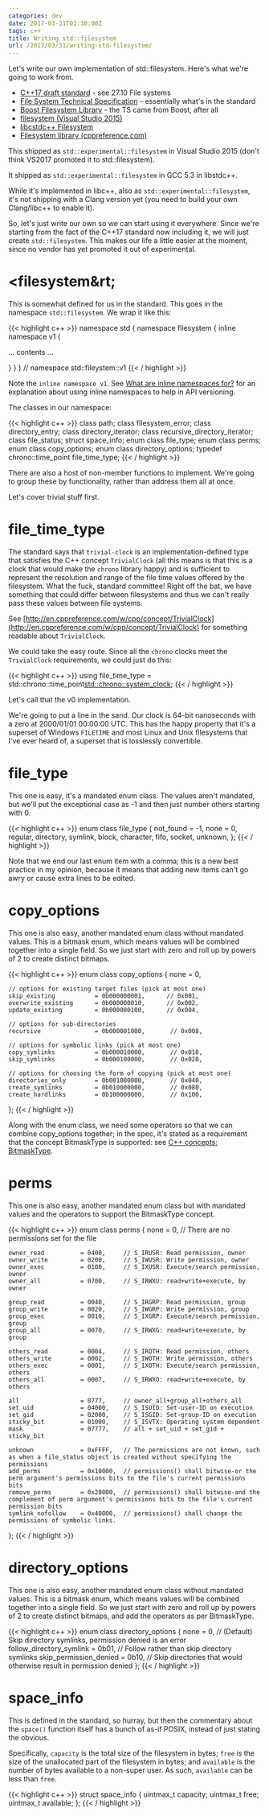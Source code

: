 ```yaml
---
categories: dev
date: 2017-03-31T01:30:00Z
tags: c++
title: Writing std::filesystem
url: /2017/03/31/writing-std-filesystem/
---
```


Let's write our own implementation of std::filesystem. Here's what we're going to work from.

- [C++17 draft standard](http://open-std.org/JTC1/SC22/WG21/docs/papers/2016/n4618.pdf) - see 27.10 File systems
- [File System Technical Specification](http://www.open-std.org/jtc1/sc22/wg21/docs/papers/2014/n4100.pdf) - essentially what's in the standard
- [Boost Filesystem Library](http://www.boost.org/doc/libs/1_42_0/libs/filesystem/doc/index.htm) - the TS came from Boost, after all
- [filesystem (Visual Studio 2015)](https://msdn.microsoft.com/en-us/library/hh874694.aspx)
- [libcstdc++ Filesystem](https://gcc.gnu.org/onlinedocs/gcc-6.1.0/libstdc++/api/a01832.html)
- [Filesystem library (cppreference.com)](http://en.cppreference.com/w/cpp/experimental/fs)

This shipped as `std::experimental::filesystem` in Visual Studio 2015 (don't think VS2017 promoted it to
std::filesystem).

It shipped as `std::experimental::filesystem` in GCC 5.3 in libstdc++.

While it's implemented in libc++, also as `std::experimental::filesystem`,
it's not shipping with a Clang version yet (you need to build your own Clang/libc++ to enable it).

So, let's just write our own so we can start using it everywhere. Since we're starting from the fact of
the C++17 standard now including it, we will just create `std::filesystem`. This makes our life a little
easier at the moment, since no vendor has yet promoted it out of experimental.

# &lt;filesystem&rt;

This is somewhat defined for us in the standard. This goes in the namespace `std::filesystem`. We
wrap it like this:

{{< highlight c++ >}}
namespace std {
namespace filesystem {
inline namespace v1 {

... contents ...

} } } // namespace std::fileystem::v1
{{< / highlight >}}

Note the `inline namespace v1`. See [What are inline namespaces for?](http://stackoverflow.com/questions/11016220/what-are-inline-namespaces-for) for an explanation about using inline namespaces to help
in API versioning.

The classes in our namespace:

{{< highlight c++ >}}
class path;
class filesystem_error;
class directory_entry;
class directory_iterator;
class recursive_directory_iterator;
class file_status;
struct space_info;
enum class file_type;
enum class perms;
enum class copy_options;
enum class directory_options;
typedef chrono::time_point<trivial-clock> file_time_type;
{{< / highlight >}}

There are also a host of non-member functions to implement. We're going to group these by
functionality, rather than address them all at once.

Let's cover trivial stuff first.

# file_time_type

The standard says that `trivial-clock` is an implementation-defined type that satisfies
the C++ concept `TrivialClock` (all this means is that this is a clock that would make the
`chrono` library happy) and is sufficient to represent the resolution and range of the file time
values offered by the filesystem. What the fuck, standard committee! Right off the bat,
we have something that could differ between filesystems and thus we can't really pass these
values between file systems.

See [http://en.cppreference.com/w/cpp/concept/TrivialClock](http://en.cppreference.com/w/cpp/concept/TrivialClock)
for something readable about `TrivialClock`.

We could take the easy route. Since all the `chrono` clocks meet the `TrivialClock` requirements,
we could just do this:

{{< highlight c++ >}}
using file_time_type = std::chrono::time_point<std::chrono::system_clock>;
{{< / highlight >}}

Let's call that the v0 implementation.

We're going to put a line in the sand. Our clock is 64-bit nanoseconds with a zero at 2000/01/01 00:00:00 UTC.
This has the happy property that it's a superset of Windows `FILETIME` and most Linux and Unix filesystems
that I've ever heard of, a superset that is losslessly convertible.

# file_type

This one is easy, it's a mandated enum class. The values aren't mandated, but we'll put the exceptional
case as -1 and then just number others starting with 0.

{{< highlight c++ >}}
enum class file_type {
    not_found = -1,
    none = 0,
    regular,
    directory,
    symlink,
    block,
    character,
    fifo,
    socket,
    unknown,
};
{{< / highlight >}}

Note that we end our last enum item with a comma; this is a new best practice in my opinion, because
it means that adding new items can't go awry or cause extra lines to be edited.

# copy_options

This one is also easy, another mandated enum class without mandated values. This is a bitmask enum, which
means values will be combined together into a single field. So we just start
with zero and roll up by powers of 2 to create distinct bitmaps.

{{< highlight c++ >}}
enum class copy_options
{
    none                    = 0,

    // options for existing target files (pick at most one)
    skip_existing           = 0b000000001,      // 0x001,
    overwrite_existing      = 0b000000010,      // 0x002,
    update_existing         = 0b000000100,      // 0x004,

    // options for sub-directories
    recursive               = 0b000001000,       // 0x008,

    // options for symbolic links (pick at most one)
    copy_symlinks           = 0b000010000,       // 0x010,
    skip_symlinks           = 0b000100000,       // 0x020,

    // options for choosing the form of copying (pick at most one)
    directories_only        = 0b001000000,       // 0x040,
    create_symlinks         = 0b010000000,       // 0x080,
    create_hardlinks        = 0b100000000,       // 0x100,
};
{{< / highlight >}}

Along with the enum class, we need some operators so that we can combine copy_options together; in the spec,
it's stated as a requirement that the concept BitmaskType is supported: see [C++ concepts: BitmaskType](http://en.cppreference.com/w/cpp/concept/BitmaskType).

# perms

This one is also easy, another mandated enum class but with mandated values and the operators to support
the BitmaskType concept.

{{< highlight c++ >}}
enum class perms
{
    none                = 0,        // There are no permissions set for the file

    owner_read          = 0400,     // S_IRUSR: Read permission, owner
    owner_write         = 0200,     // S_IWUSR: Write permission, owner
    owner_exec          = 0100,     // S_IXUSR: Execute/search permission, owner
    owner_all           = 0700,     // S_IRWXU: read+write+execute, by owner

    group_read          = 0040,     // S_IRGRP: Read permission, group
    group_write         = 0020,     // S_IWGRP: Write permission, group
    group_exec          = 0010,     // S_IXGRP: Execute/search permission, group
    group_all           = 0070,     // S_IRWXG: read+write+execute, by group

    others_read         = 0004,     // S_IROTH: Read permission, others
    others_write        = 0002,     // S_IWOTH: Write permission, others
    others_exec         = 0001,     // S_IXOTH: Execute/search permission, others
    others_all          = 0007,     // S_IRWXO: read+write+execute, by others

    all                 = 0777,     // owner_all+group_all+others_all
    set_uid             = 04000,    // S_ISUID: Set-user-ID on execution
    set_gid             = 02000,    // S_ISGID: Set-group-ID on execution
    sticky_bit          = 01000,    // S_ISVTX: Operating system dependent
    mask                = 07777,    // all + set_uid + set_gid + sticky_bit

    unknown             = 0xFFFF,   // The permissions are not known, such as when a file_status object is created without specifying the permissions
    add_perms           = 0x10000,  // permissions() shall bitwise-or the perm argument's permissions bits to the file's current permissions bits
    remove_perms        = 0x20000,  // permissions() shall bitwise-and the complement of perm argument's permissions bits to the file's current permission bits
    symlink_nofollow    = 0x40000,  // permissions() shall change the permissions of symbolic links.
};
{{< / highlight >}}

# directory_options

This one is also easy, another mandated enum class without mandated values. This is a bitmask enum, which
means values will be combined together into a single field. So we just start with zero and roll up by powers
of 2 to create distinct bitmaps, and add the operators as per BitmaskType.

{{< highlight c++ >}}
enum class directory_options
{
    none                        = 0,    // (Default) Skip directory symlinks, permission denied is an error
    follow_directory_symlink    = 0b01, // Follow rather than skip directory symlinks
    skip_permission_denied      = 0b10, // Skip directories that would otherwise result in permission denied
};
{{< / highlight >}}

# space_info

This is defined in the standard, so hurray, but then the commentary about the `space()` function itself
has a bunch of as-if POSIX, instead of just stating the obvious.

Specifically, `capacity` is the total size of the filesystem in bytes; `free` is the size of the
unallocated part of the filesystem in bytes; and `available` is the number of bytes available to
a non-super user. As such, `available` can be less than `free`.

{{< highlight c++ >}}
struct space_info {
    uintmax_t capacity;
    uintmax_t free;
    uintmax_t available;
};
{{< / highlight >}}
